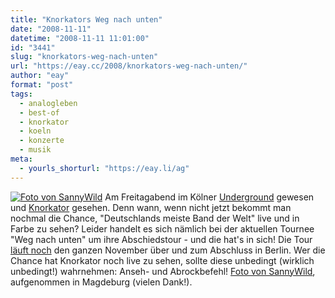 ```yaml
---
title: "Knorkators Weg nach unten"
date: "2008-11-11"
datetime: "2008-11-11 11:01:00"
id: "3441"
slug: "knorkators-weg-nach-unten"
url: "https://eay.cc/2008/knorkators-weg-nach-unten/"
author: "eay"
format: "post"
tags:
  - analogleben
  - best-of
  - knorkator
  - koeln
  - konzerte
  - musik
meta:
  - yourls_shorturl: "https://eay.li/ag"
---
```


[![](/uploads/2008/knorkator.jpg "Foto von SannyWild")](http://www.flickr.com/photos/knorkator-abschied/2947252219/) Am Freitagabend im Kölner [Underground](http://www.underground-cologne.de/) gewesen und [Knorkator](http://www.knorkator.de/) gesehen. Denn wann, wenn nicht jetzt bekommt man nochmal die Chance, "Deutschlands meiste Band der Welt" live und in Farbe zu sehen? Leider handelt es sich nämlich bei der aktuellen Tournee "Weg nach unten" um ihre Abschiedstour - und die hat's in sich! Die Tour [läuft noch](http://www.knorkator.de/tour/index.php) den ganzen November über und zum Abschluss in Berlin. Wer die Chance hat Knorkator noch live zu sehen, sollte diese unbedingt (wirklich unbedingt!) wahrnehmen: Anseh- und Abrockbefehl! [Foto von SannyWild](http://www.flickr.com/photos/knorkator-abschied/2947252219/), aufgenommen in Magdeburg (vielen Dank!).
